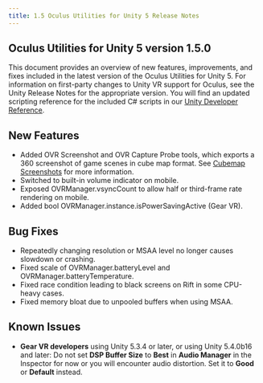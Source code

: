 ```yaml
---
title: 1.5 Oculus Utilities for Unity 5 Release Notes
---
```

## Oculus Utilities for Unity 5 version 1.5.0

This document provides an overview of new features, improvements, and fixes included in the latest version of the Oculus Utilities for Unity 5. For information on first-party changes to Unity VR support for Oculus, see the Unity Release Notes for the appropriate version. You will find an updated scripting reference for the included C# scripts in our [Unity Developer Reference](/documentation/game-engines/latest/concepts/book-unity-reference/).

## New Features

* Added OVR Screenshot and OVR Capture Probe tools, which exports a 360 screenshot of game scenes in cube map format. See [Cubemap Screenshots](/documentation/unity/latest/concepts/unity-cubemap/ "The OVR Screenshot Wizard allows you to easily export a 360 screenshot in cubemap format.") for more information.
* Switched to built-in volume indicator on mobile.
* Exposed OVRManager.vsyncCount to allow half or third-frame rate rendering on mobile.
* Added bool OVRManager.instance.isPowerSavingActive (Gear VR).
## Bug Fixes

* Repeatedly changing resolution or MSAA level no longer causes slowdown or crashing.
* Fixed scale of OVRManager.batteryLevel and OVRManager.batteryTemperature.
* Fixed race condition leading to black screens on Rift in some CPU-heavy cases.
* Fixed memory bloat due to unpooled buffers when using MSAA.
## Known Issues

* **Gear VR developers** using Unity 5.3.4 or later, or using Unity 5.4.0b16 and later: Do not set **DSP Buffer Size** to **Best** in **Audio Manager** in the Inspector for now or you will encounter audio distortion. Set it to **Good** or **Default** instead.
